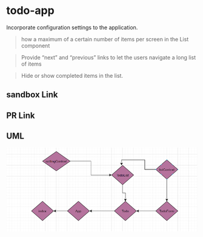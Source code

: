 # todo-app

Incorporate configuration settings to the application.

> how a maximum of a certain number of items per screen in the List component

> Provide “next” and “previous” links to let the users navigate a long list of items

> Hide or show completed items in the list.


## sandbox Link

[]()

## PR Link


[]()

## UML

![uml](./lab31.png)
